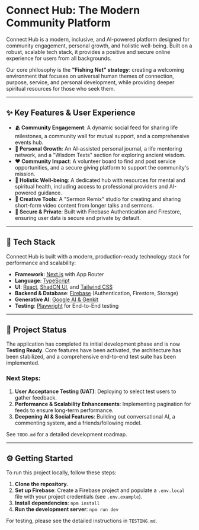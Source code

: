 # Connect Hub: The Modern Community Platform

Connect Hub is a modern, inclusive, and AI-powered platform designed for community engagement, personal growth, and holistic well-being. Built on a robust, scalable tech stack, it provides a positive and secure online experience for users from all backgrounds.

Our core philosophy is the **"Fishing Net" strategy**: creating a welcoming environment that focuses on universal human themes of connection, purpose, service, and personal development, while providing deeper spiritual resources for those who seek them.

---

## ✨ Key Features & User Experience

-   **🫂 Community Engagement**: A dynamic social feed for sharing life milestones, a community wall for mutual support, and a comprehensive events hub.
-   **🌱 Personal Growth**: An AI-assisted personal journal, a life mentoring network, and a "Wisdom Texts" section for exploring ancient wisdom.
-   **❤️ Community Impact**: A volunteer board to find and post service opportunities, and a secure giving platform to support the community's mission.
-   **🧠 Holistic Well-being**: A dedicated hub with resources for mental and spiritual health, including access to professional providers and AI-powered guidance.
-   **🎨 Creative Tools**: A "Sermon Remix" studio for creating and sharing short-form video content from longer talks and sermons.
-   **🔐 Secure & Private**: Built with Firebase Authentication and Firestore, ensuring user data is secure and private by default.

---

## 🚀 Tech Stack

Connect Hub is built with a modern, production-ready technology stack for performance and scalability:

-   **Framework**: [Next.js](https://nextjs.org/) with App Router
-   **Language**: [TypeScript](https://www.typescriptlang.org/)
-   **UI**: [React](https://react.dev/), [ShadCN UI](https://ui.shadcn.com/), and [Tailwind CSS](https://tailwindcss.com/)
-   **Backend & Database**: [Firebase](https://firebase.google.com/) (Authentication, Firestore, Storage)
-   **Generative AI**: [Google AI & Genkit](https://firebase.google.com/docs/genkit)
-   **Testing**: [Playwright](https://playwright.dev/) for End-to-End testing

---

## 🎯 Project Status

The application has completed its initial development phase and is now **Testing Ready**. Core features have been activated, the architecture has been stabilized, and a comprehensive end-to-end test suite has been implemented.

### Next Steps:
1.  **User Acceptance Testing (UAT)**: Deploying to select test users to gather feedback.
2.  **Performance & Scalability Enhancements**: Implementing pagination for feeds to ensure long-term performance.
3.  **Deepening AI & Social Features**: Building out conversational AI, a commenting system, and a friends/following model.

See `TODO.md` for a detailed development roadmap.

---
## ⚙️ Getting Started

To run this project locally, follow these steps:

1.  **Clone the repository.**
2.  **Set up Firebase**: Create a Firebase project and populate a `.env.local` file with your project credentials (see `.env.example`).
3.  **Install dependencies**: `npm install`
4.  **Run the development server**: `npm run dev`

For testing, please see the detailed instructions in `TESTING.md`.
